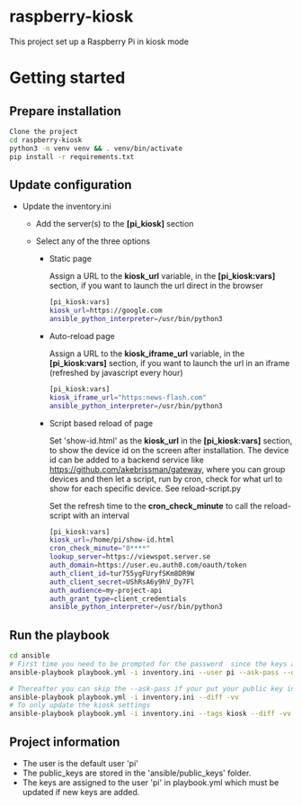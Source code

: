 # raspberry-kiosk
This project set up a Raspberry Pi in kiosk mode


Getting started
===============

Prepare installation
--------------------
```bash 
Clone the project
cd raspberry-kiosk
python3 -m venv venv && . venv/bin/activate
pip install -r requirements.txt
```

Update configuration
--------------------
- Update the inventory.ini
  - Add the server(s) to the **[pi_kiosk]** section
  
  - Select any of the three options
    - Static page
      
      Assign a URL to the **kiosk_url** variable, in the **[pi_kiosk:vars]** section, if you want to launch the url direct in the browser
      ```bash
      [pi_kiosk:vars]
      kiosk_url=https://google.com
      ansible_python_interpreter=/usr/bin/python3
      ```
    - Auto-reload page
      
      Assign a URL to the **kiosk_iframe_url** variable, in the **[pi_kiosk:vars]** section, if you want to launch the url in an iframe (refreshed by javascript every hour)
      ```bash
      [pi_kiosk:vars]
      kiosk_iframe_url="https:news-flash.com"
      ansible_python_interpreter=/usr/bin/python3
      ```
    - Script based reload of page
      
      Set 'show-id.html' as the **kiosk_url** in the **[pi_kiosk:vars]** section, to show the device id on the screen after installation. 
      The device id can be added to a backend service like https://github.com/akebrissman/gateway, where you can group devices and then let a script, run by cron, check for what url to show for each specific device. See reload-script.py
      
      Set the refresh time to the **cron_check_minute** to call the reload-script with an interval
       
      ```bash
      [pi_kiosk:vars]
      kiosk_url=/home/pi/show-id.html
      cron_check_minute="0****"
      lookup_server=https://viewspot.server.se
      auth_domain=https://user.eu.auth0.com/oauth/token
      auth_client_id=tur755ygFUryfSKm8DR9W
      auth_client_secret=UShRsA6y9hV_Dy7Fl
      auth_audience=my-project-api
      auth_grant_type=client_credentials
      ansible_python_interpreter=/usr/bin/python3
      ```

Run the playbook
----------------
```bash
cd ansible
# First time you need to be prompted for the password  since the keys are not applied yet
ansible-playbook playbook.yml -i inventory.ini --user pi --ask-pass --diff -vv

# Thereafter you can skip the --ask-pass if your put your public key in the public_keys folder
ansible-playbook playbook.yml -i inventory.ini --diff -vv
# To only update the kiosk settings
ansible-playbook playbook.yml -i inventory.ini --tags kiosk --diff -vv

```

Project information
-----------
- The user is the default user 'pi'
- The public_keys are stored in the 'ansible/public_keys' folder. 
- The keys are assigned to the user 'pi' in playbook.yml which must be updated if new keys are added. 

